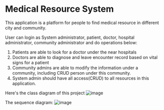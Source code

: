 # Medical Resource System

This application is a platform for people to find medical resource in different city and community.

User can login as System administrator, patient, doctor, hospital administrator, community administrator and do operations below:

1. Patients are able to look for a doctor under the near hospitals
2. Doctors are able to diagnose and leave encounter record based on vital signs for a patient
3. Community admins are able to modify the information under a community, including CRUD person under this community.
4. System admin should have all access(CRUD) to all resources in this application.


Here's the class diagram of this project
![image](https://user-images.githubusercontent.com/113040940/198920730-b00c675a-1a63-4a7c-85c2-4ceb71fed7f4.png)


The sequence diagram:
![image](https://user-images.githubusercontent.com/113040940/198881959-012a15a4-3a1b-442d-8d88-cb7ff16ae2ce.png)

